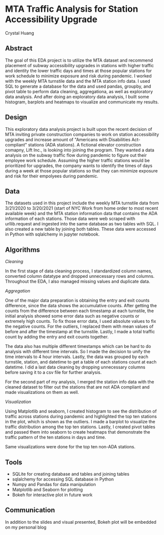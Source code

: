 # MTA Traffic Analysis for Station Accessibility Upgrade

Crystal Huang

## Abstract

The goal of this EDA project is to utilize the MTA dataset and recommend placement of subway accessibility upgrades in stations with higher traffic and identity the lower traffic days and times at those popular stations for work schedule to minimize exposure and risk during pandemic. I worked with the weekly MTA turnstile data and the MTA station info data. I used SQL to generate a database for the data and used pandas, groupby, and pivot table to perform data cleaning, aggregationa, as well as exploratory data analysis. And after doing an exploratory data analysis, I built some histogram, barplots and heatmaps to visualize and communicate my results.

## Design

This exploratory data analysis project is built upon the recent decision of MTA inviting private construction companies to work on station accessibility upgrades and increase amount of "Americans with Disabilities Act-compliant" stations (ADA stations). A fictional elevator construction comapny, Lift Inc., is looking into joining the program. They wanted a data analysis on the subway traffic flow during pandemic to figure out their employee work schedule. Assuming the higher traffic stations would be prioritized for upgrades, the company wants to identify the times of days during a week at those popular stations so that they can minimize exposure and risk for their empolyees during pandemic.

## Data

The datasets used in this project include the weekly MTA turnstile data from 3/21/2020 to 3/20/2021 (start of NYC Work from home order to most recent available week) and the MTA station information data that contains the ADA information of each stations. Those data were web scraped with urllib.request and ingested into the same database as two tables with SQL. I also created a new table by joining both tables. These data were accessed in Python with sqlalchemy in jupyter notebook.

## Algorithms

*Cleaning* 

In the first stage of data cleaning process, I standardized column names, converted column datatype and dropped unnecessary rows and columns. Throughout the EDA, I also managed missing values and duplicate data. 

*Aggregation*

One of the major data preparation is obtaining the entry and exit counts difference, since the data shows the accumulative counts. After getting the counts from the difference between each timestamp at each turnstile, the initial analysis showed some error data such as negative counts or extremely high counts. To fix those error data, I used absolute values to fix the negative counts. For the outliers, I replaced them with mean values of before and after the timestamp at the turnstile. Lastly, I made a total traffic count by adding the entry and exit counts together. 

The data also has multiple different timestamps which can be hard to do analysis with different time intervals. So I made the decision to unify the time intervals to 4 hour intervals. Lastly, the data was grouped by each turnstile, station, and datetime to get a table of each stations count at each datetime. I did a last data cleaning by dropping unnecessary columns before saving it to a csv file for further analysis.

For the second part of my analysis, I merged the station info data with the cleaned dataset to filter out the stations that are not ADA compliant and made visualizations on them as well.

*Visualization*

Using Matplotlib and seaborn, I created histogram to see the distribution of traffic across stations during pandemic and highlighted the top ten stations in the plot, which is shown as the outliers. I made a barplot to visualize the traffic distribution among the top ten stations. Lastly, I created pivot tables and passed them into seaborn to create heatmaps that demonstrate the traffic pattern of the ten stations in days and time. 

Same visualizations were done for the top ten non-ADA stations. 

## Tools

* SQLite for creating database and tables and joining tables
* sqlalchemy for accessing SQL database in Python
* Numpy and Pandas for data manipulation
* Matplotlib and Seaborn for plotting
* Bokeh for interactive plot in future work

## Communication

In addition to the slides and visual presented, Bokeh plot will be embedded on my personal blog





